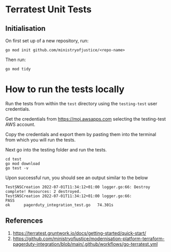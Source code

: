 # Terratest Unit Tests

## Initialisation

On first set up of a new repository, run:

```
go mod init github.com/ministryofjustice/<repo-name>
```

Then run:

```
go mod tidy
```

# How to run the tests locally

Run the tests from within the `test` directory using the `testing-test` user credentials.

Get the credentials from https://moj.awsapps.com selecting the testing-test AWS account.

Copy the credentials and export them by pasting them into the terminal from which you will run the tests.

Next go into the testing folder and run the tests.

```
cd test
go mod download
go test -v
```

Upon successful run, you should see an output similar to the below

```
TestSNSCreation 2022-07-01T11:34:12+01:00 logger.go:66: Destroy complete! Resources: 2 destroyed.
TestSNSCreation 2022-07-01T11:34:12+01:00 logger.go:66:
PASS
ok  	pagerduty_integration_test.go	74.301s

```

## References

1. https://terratest.gruntwork.io/docs/getting-started/quick-start/
2. https://github.com/ministryofjustice/modernisation-platform-terraform-pagerduty-integration/blob/main/.github/workflows/go-terratest.yml
